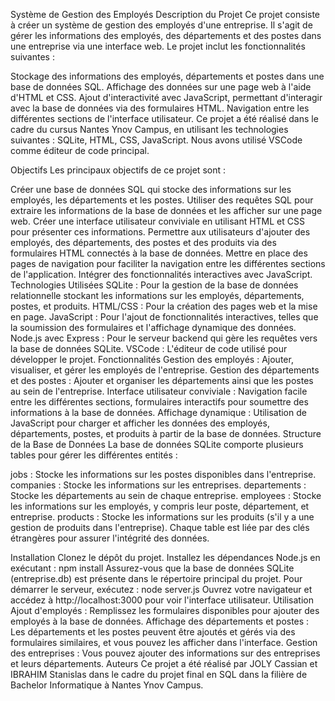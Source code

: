 Système de Gestion des Employés
Description du Projet
Ce projet consiste à créer un système de gestion des employés d'une entreprise. Il s'agit de gérer les informations des employés, des départements et des postes dans une entreprise via une interface web.
Le projet inclut les fonctionnalités suivantes :

Stockage des informations des employés, départements et postes dans une base de données SQL.
Affichage des données sur une page web à l'aide d'HTML et CSS.
Ajout d'interactivité avec JavaScript, permettant d'interagir avec la base de données via des formulaires HTML.
Navigation entre les différentes sections de l'interface utilisateur.
Ce projet a été réalisé dans le cadre du cursus Nantes Ynov Campus, en utilisant les technologies suivantes : SQLite, HTML, CSS, JavaScript. Nous avons utilisé VSCode comme éditeur de code principal.

Objectifs
Les principaux objectifs de ce projet sont :

Créer une base de données SQL qui stocke des informations sur les employés, les départements et les postes.
Utiliser des requêtes SQL pour extraire les informations de la base de données et les afficher sur une page web.
Créer une interface utilisateur conviviale en utilisant HTML et CSS pour présenter ces informations.
Permettre aux utilisateurs d'ajouter des employés, des départements, des postes et des produits via des formulaires HTML connectés à la base de données.
Mettre en place des pages de navigation pour faciliter la navigation entre les différentes sections de l'application.
Intégrer des fonctionnalités interactives avec JavaScript.
Technologies Utilisées
SQLite : Pour la gestion de la base de données relationnelle stockant les informations sur les employés, départements, postes, et produits.
HTML/CSS : Pour la création des pages web et la mise en page.
JavaScript : Pour l'ajout de fonctionnalités interactives, telles que la soumission des formulaires et l'affichage dynamique des données.
Node.js avec Express : Pour le serveur backend qui gère les requêtes vers la base de données SQLite.
VSCode : L'éditeur de code utilisé pour développer le projet.
Fonctionnalités
Gestion des employés : Ajouter, visualiser, et gérer les employés de l'entreprise.
Gestion des départements et des postes : Ajouter et organiser les départements ainsi que les postes au sein de l'entreprise.
Interface utilisateur conviviale : Navigation facile entre les différentes sections, formulaires interactifs pour soumettre des informations à la base de données.
Affichage dynamique : Utilisation de JavaScript pour charger et afficher les données des employés, départements, postes, et produits à partir de la base de données.
Structure de la Base de Données
La base de données SQLite comporte plusieurs tables pour gérer les différentes entités :

jobs : Stocke les informations sur les postes disponibles dans l'entreprise.
companies : Stocke les informations sur les entreprises.
departements : Stocke les départements au sein de chaque entreprise.
employees : Stocke les informations sur les employés, y compris leur poste, département, et entreprise.
products : Stocke les informations sur les produits (s'il y a une gestion de produits dans l'entreprise).
Chaque table est liée par des clés étrangères pour assurer l'intégrité des données.

Installation
Clonez le dépôt du projet.
Installez les dépendances Node.js en exécutant :
npm install
Assurez-vous que la base de données SQLite (entreprise.db) est présente dans le répertoire principal du projet.
Pour démarrer le serveur, exécutez :
node server.js
Ouvrez votre navigateur et accédez à http://localhost:3000 pour voir l'interface utilisateur.
Utilisation
Ajout d'employés : Remplissez les formulaires disponibles pour ajouter des employés à la base de données.
Affichage des départements et postes : Les départements et les postes peuvent être ajoutés et gérés via des formulaires similaires, et vous pouvez les afficher dans l'interface.
Gestion des entreprises : Vous pouvez ajouter des informations sur des entreprises et leurs départements.
Auteurs
Ce projet a été réalisé par JOLY Cassian et IBRAHIM Stanislas dans le cadre du projet final en SQL dans la filière de Bachelor Informatique à Nantes Ynov Campus.


